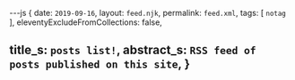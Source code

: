 ---js
{
  date:      `2019-09-16`,
  layout:    `feed.njk`,
  permalink: `feed.xml`,
  tags:      [ `notag` ],
  eleventyExcludeFromCollections: false,

  title_s:    `posts list!`,
  abstract_s: `RSS feed of posts published on this site`,
}
---
